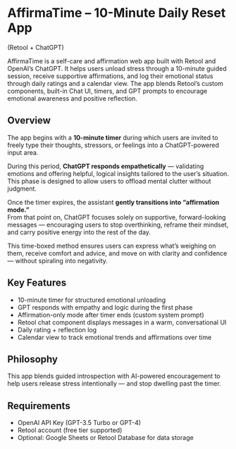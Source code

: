 
# AffirmaTime – 10-Minute Daily Reset App 
(Retool + ChatGPT)

AffirmaTime is a self-care and affirmation web app built with Retool and OpenAI’s ChatGPT. It helps users unload stress through a 10-minute guided session, receive supportive affirmations, and log their emotional status through daily ratings and a calendar view. The app blends Retool’s custom components, built-in Chat UI, timers, and GPT prompts to encourage emotional awareness and positive reflection.

## Overview

The app begins with a **10-minute timer** during which users are invited to freely type their thoughts, stressors, or feelings into a ChatGPT-powered input area.

During this period, **ChatGPT responds empathetically** — validating emotions and offering helpful, logical insights tailored to the user’s situation. This phase is designed to allow users to offload mental clutter without judgment.

Once the timer expires, the assistant **gently transitions into “affirmation mode.”**  
From that point on, ChatGPT focuses solely on supportive, forward-looking messages — encouraging users to stop overthinking, reframe their mindset, and carry positive energy into the rest of the day.

This time-boxed method ensures users can express what’s weighing on them, receive comfort and advice, and move on with clarity and confidence — without spiraling into negativity.

## Key Features

-  10-minute timer for structured emotional unloading  
-  GPT responds with empathy and logic during the first phase  
-  Affirmation-only mode after timer ends (custom system prompt)  
-  Retool chat component displays messages in a warm, conversational UI  
-  Daily rating + reflection log  
-  Calendar view to track emotional trends and affirmations over time  

## Philosophy

This app blends guided introspection with AI-powered encouragement to help users release stress intentionally — and stop dwelling past the timer.

## Requirements

- OpenAI API Key (GPT-3.5 Turbo or GPT-4)  
- Retool account (free tier supported)  
- Optional: Google Sheets or Retool Database for data storage
